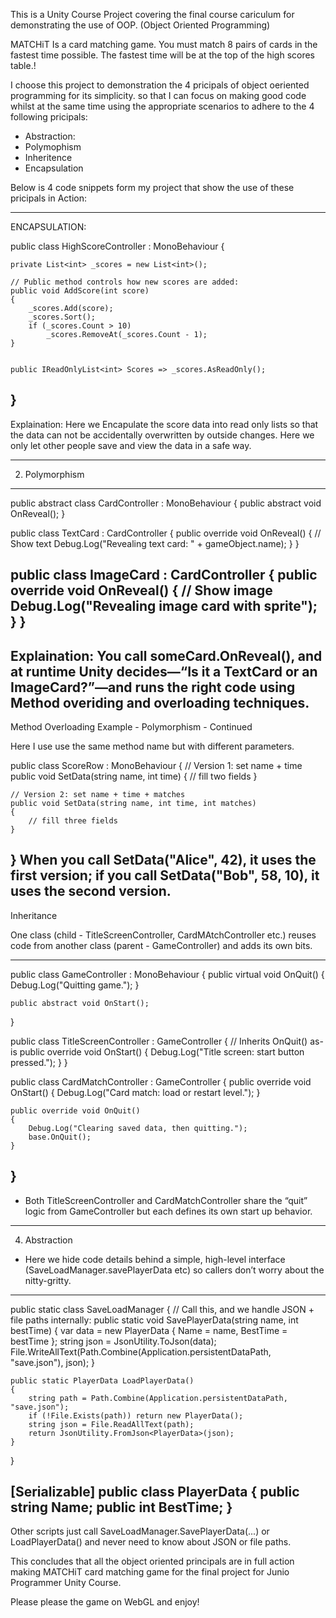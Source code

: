 This is a Unity Course Project covering the final course cariculum for demonstrating the use of OOP. (Object Oriented Programming)

MATCHiT 
Is a card matching game. You must match 8 pairs of cards in the fastest time possible. The fastest time will be at the top of the high scores table.!

I choose this project to demonstration the 4 pricipals of object oeriented programming for its simplicity. so that I can focus on making good code whilst at the same time using the appropriate scenarios to adhere to the 4 following pricipals: 

- Abstraction: 
- Polymophism
- Inheritence
- Encapsulation

Below is 4 code snippets form my project that show the use of these pricipals in Action: 


----------------------------------------------------------------------
ENCAPSULATION: 

public class HighScoreController : MonoBehaviour
{
   
    private List<int> _scores = new List<int>();

    // Public method controls how new scores are added:
    public void AddScore(int score)
    {
        _scores.Add(score);
        _scores.Sort();
        if (_scores.Count > 10)
            _scores.RemoveAt(_scores.Count - 1);
    }

    
    public IReadOnlyList<int> Scores => _scores.AsReadOnly();
}
-------------------------------------------------------------------------
Explaination: Here we Encapulate the score data into read only lists so that the data can not be accidentally overwritten by outside changes. 
Here we only let other people save and view the data in a safe way. 

------------------------------------------------------------------
2. Polymorphism

-------------------------------------------------------------------

public abstract class CardController : MonoBehaviour
{
    public abstract void OnReveal();
}

public class TextCard : CardController
{
    public override void OnReveal()
    {
        // Show text
        Debug.Log("Revealing text card: " + gameObject.name);
    }
}

public class ImageCard : CardController
{
    public override void OnReveal()
    {
        // Show image
        Debug.Log("Revealing image card with sprite");
    }
}
-------------------------------------------------------------------------
Explaination:  You call someCard.OnReveal(), and at runtime Unity decides—“Is it a TextCard or an ImageCard?”—and runs the right code using Method overiding and overloading techniques. 
---------------------------------------------------------------------------------------------------------------------------------------------------------------
Method Overloading Example - Polymorphism - Continued

Here I use use the same method name but with different parameters.

public class ScoreRow : MonoBehaviour
{
    // Version 1: set name + time
    public void SetData(string name, int time)
    {
        // fill two fields
    }

    // Version 2: set name + time + matches
    public void SetData(string name, int time, int matches)
    {
        // fill three fields
    }
}
When you call SetData("Alice", 42), it uses the first version; if you call SetData("Bob", 58, 10), it uses the second version. 
-------------------------------------------------------------------------------------------------------------------------------------------------

 Inheritance

 One class (child - TitleScreenController, CardMAtchController etc.) reuses code from another class (parent - GameController) and adds its own bits.  


--------------------------------------------------------------------------------------------------------------------------
public class GameController : MonoBehaviour
{
    public virtual void OnQuit()
    {
        Debug.Log("Quitting game.");
    }

    public abstract void OnStart();
}

public class TitleScreenController : GameController
{
    // Inherits OnQuit() as-is
    public override void OnStart()
    {
        Debug.Log("Title screen: start button pressed.");
    }
}

public class CardMatchController : GameController
{
    public override void OnStart()
    {
        Debug.Log("Card match: load or restart level.");
    }

    public override void OnQuit()
    {
        Debug.Log("Clearing saved data, then quitting.");
        base.OnQuit();
    }
}
--------------------------------------------------------------------------------------------------------------------------------------
+ Both TitleScreenController and CardMatchController share the “quit” logic from GameController but each defines its own start up behavior.

--------------------------------------------------------------------------------------------------------------------------------------
4. Abstraction
- Here we hide code details behind a simple, high-level interface (SaveLoadManager.savePlayerData etc) so callers don’t worry about the nitty-gritty.
-------------------------------------------------------------------------------------------------------------------------

public static class SaveLoadManager
{
    // Call this, and we handle JSON + file paths internally:
    public static void SavePlayerData(string name, int bestTime)
    {
        var data = new PlayerData { Name = name, BestTime = bestTime };
        string json = JsonUtility.ToJson(data);
        File.WriteAllText(Path.Combine(Application.persistentDataPath, "save.json"), json);
    }

    public static PlayerData LoadPlayerData()
    {
        string path = Path.Combine(Application.persistentDataPath, "save.json");
        if (!File.Exists(path)) return new PlayerData();
        string json = File.ReadAllText(path);
        return JsonUtility.FromJson<PlayerData>(json);
    }
}

[Serializable]
public class PlayerData
{
    public string Name;
    public int BestTime;
}
------------------------------------------------------------------------------------------------------------------------------------------
Other scripts just call SaveLoadManager.SavePlayerData(...) or LoadPlayerData() and never need to know about JSON or file paths.


This concludes that all the object oriented principals are in full action making MATCHiT card matching game for the final project for Junio Programmer Unity Course. 

Please please the game on WebGL and enjoy!


